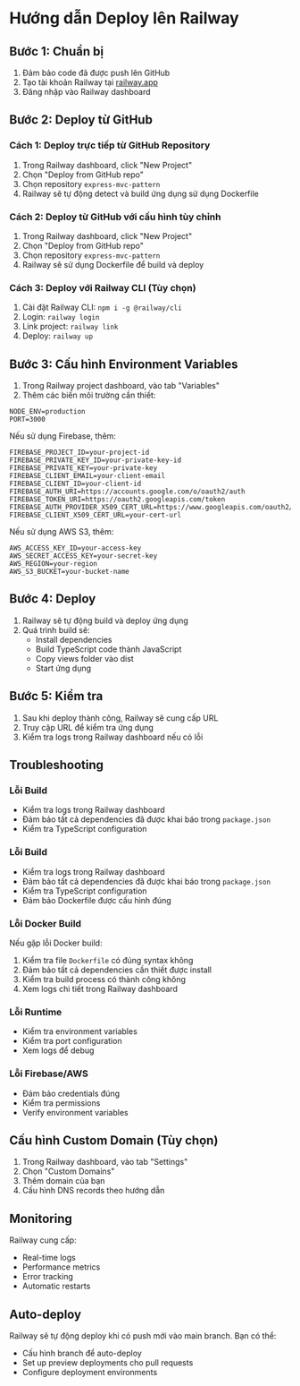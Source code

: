 # Hướng dẫn Deploy lên Railway

## Bước 1: Chuẩn bị

1. Đảm bảo code đã được push lên GitHub
2. Tạo tài khoản Railway tại [railway.app](https://railway.app)
3. Đăng nhập vào Railway dashboard

## Bước 2: Deploy từ GitHub

### Cách 1: Deploy trực tiếp từ GitHub Repository

1. Trong Railway dashboard, click "New Project"
2. Chọn "Deploy from GitHub repo"
3. Chọn repository `express-mvc-pattern`
4. Railway sẽ tự động detect và build ứng dụng sử dụng Dockerfile

### Cách 2: Deploy từ GitHub với cấu hình tùy chỉnh

1. Trong Railway dashboard, click "New Project"
2. Chọn "Deploy from GitHub repo"
3. Chọn repository `express-mvc-pattern`
4. Railway sẽ sử dụng Dockerfile để build và deploy

### Cách 3: Deploy với Railway CLI (Tùy chọn)

1. Cài đặt Railway CLI: `npm i -g @railway/cli`
2. Login: `railway login`
3. Link project: `railway link`
4. Deploy: `railway up`

## Bước 3: Cấu hình Environment Variables

1. Trong Railway project dashboard, vào tab "Variables"
2. Thêm các biến môi trường cần thiết:

```env
NODE_ENV=production
PORT=3000
```

Nếu sử dụng Firebase, thêm:
```env
FIREBASE_PROJECT_ID=your-project-id
FIREBASE_PRIVATE_KEY_ID=your-private-key-id
FIREBASE_PRIVATE_KEY=your-private-key
FIREBASE_CLIENT_EMAIL=your-client-email
FIREBASE_CLIENT_ID=your-client-id
FIREBASE_AUTH_URI=https://accounts.google.com/o/oauth2/auth
FIREBASE_TOKEN_URI=https://oauth2.googleapis.com/token
FIREBASE_AUTH_PROVIDER_X509_CERT_URL=https://www.googleapis.com/oauth2/v1/certs
FIREBASE_CLIENT_X509_CERT_URL=your-cert-url
```

Nếu sử dụng AWS S3, thêm:
```env
AWS_ACCESS_KEY_ID=your-access-key
AWS_SECRET_ACCESS_KEY=your-secret-key
AWS_REGION=your-region
AWS_S3_BUCKET=your-bucket-name
```

## Bước 4: Deploy

1. Railway sẽ tự động build và deploy ứng dụng
2. Quá trình build sẽ:
   - Install dependencies
   - Build TypeScript code thành JavaScript
   - Copy views folder vào dist
   - Start ứng dụng

## Bước 5: Kiểm tra

1. Sau khi deploy thành công, Railway sẽ cung cấp URL
2. Truy cập URL để kiểm tra ứng dụng
3. Kiểm tra logs trong Railway dashboard nếu có lỗi

## Troubleshooting

### Lỗi Build
- Kiểm tra logs trong Railway dashboard
- Đảm bảo tất cả dependencies đã được khai báo trong `package.json`
- Kiểm tra TypeScript configuration

### Lỗi Build
- Kiểm tra logs trong Railway dashboard
- Đảm bảo tất cả dependencies đã được khai báo trong `package.json`
- Kiểm tra TypeScript configuration
- Đảm bảo Dockerfile được cấu hình đúng

### Lỗi Docker Build
Nếu gặp lỗi Docker build:
1. Kiểm tra file `Dockerfile` có đúng syntax không
2. Đảm bảo tất cả dependencies cần thiết được install
3. Kiểm tra build process có thành công không
4. Xem logs chi tiết trong Railway dashboard

### Lỗi Runtime
- Kiểm tra environment variables
- Kiểm tra port configuration
- Xem logs để debug

### Lỗi Firebase/AWS
- Đảm bảo credentials đúng
- Kiểm tra permissions
- Verify environment variables

## Cấu hình Custom Domain (Tùy chọn)

1. Trong Railway dashboard, vào tab "Settings"
2. Chọn "Custom Domains"
3. Thêm domain của bạn
4. Cấu hình DNS records theo hướng dẫn

## Monitoring

Railway cung cấp:
- Real-time logs
- Performance metrics
- Error tracking
- Automatic restarts

## Auto-deploy

Railway sẽ tự động deploy khi có push mới vào main branch. Bạn có thể:
- Cấu hình branch để auto-deploy
- Set up preview deployments cho pull requests
- Configure deployment environments 